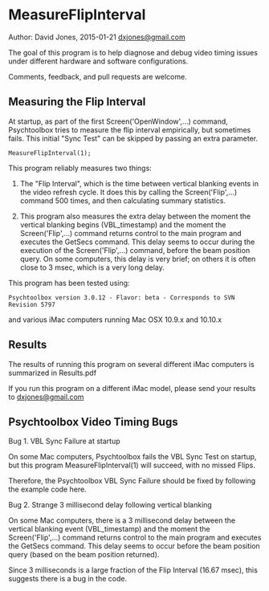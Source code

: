 # MeasureFlipInterval

Author:  David Jones, 2015-01-21 dxjones@gmail.com

The goal of this program is to help diagnose and debug video timing issues under different hardware and software configurations.

Comments, feedback, and pull requests are welcome.

## Measuring the Flip Interval

At startup, as part of the first Screen('OpenWindow',...) command,
Psychtoolbox tries to measure the flip interval empirically, but sometimes fails.
This initial "Sync Test" can be skipped by passing an extra parameter.

	MeasureFlipInterval(1);
	

This program reliably measures two things:

1. The "Flip Interval", which is the time between vertical blanking events in the video refresh cycle.
It does this by calling the Screen('Flip',...) command 500 times, and then calculating summary statistics.

2. This program also measures the extra delay between the moment the vertical blanking begins (VBL_timestamp)
and the moment the Screen('Flip',...) command returns control to the main program
and executes the GetSecs command.
This delay seems to occur during the execution of the Screen('Flip',...) command, before the beam position query.
On some computers, this delay is very brief; on others it is often close to 3 msec, which is a very long delay.

This program has been tested using:

	Psychtoolbox version 3.0.12 - Flavor: beta - Corresponds to SVN Revision 5797

and various iMac computers running Mac OSX 10.9.x and 10.10.x

## Results

The results of running this program on several different iMac computers is summarized in Results.pdf

If you run this program on a different iMac model, please send your results to dxjones@gmail.com

## Psychtoolbox Video Timing Bugs

Bug 1. VBL Sync Failure at startup

On some Mac computers, Psychtoolbox fails the VBL Sync Test on startup,
but this program MeasureFlipInterval(1) will succeed, with no missed Flips.

Therefore, the Psychtoolbox VBL Sync Failure should be fixed by following the example code here.

Bug 2. Strange 3 millisecond delay following vertical blanking

On some Mac computers,
there is a 3 millisecond delay between the vertical blanking event (VBL_timestamp)
and the moment the Screen('Flip',...) command returns control to the main program and executes the GetSecs command.
This delay seems to occur before the beam position query (based on the beam position returned).

Since 3 milliseconds is a large fraction of the Flip Interval (16.67 msec), this suggests there is a bug in the code.
